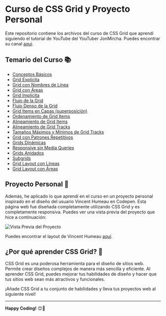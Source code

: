 # Curso de CSS Grid y Proyecto Personal

Este repositorio contiene los archivos del curso de CSS Grid que aprendí siguiendo el tutorial de YouTube del YouTuber JonMircha. Puedes encontrar su canal [aquí](https://www.youtube.com/@jonmircha).

## Temario del Curso 📚

- [Conceptos Básicos](#grid-terms)
- [Grid Explícita](#grid-explicit)
- [Grid con Nombres de Línea](#grid-line-names)
- [Grid con Áreas](#grid-areas)
- [Grid Implícita](#grid-implicit)
- [Flujo de la Grid](#grid-flow)
- [Flujo Denso de la Grid](#grid-flow-dense)
- [Grid Items en Capas (superposición)](#grid-layer)
- [Ordenamiento de Grid Items](#grid-order)
- [Alineamiento de Grid Items](#grid-align)
- [Alineamiento de Grid Tracks](#grid-align-tracks)
- [Tamaños Máximos y Mínimos de Grid Tracks](#grid-min-max)
- [Grid con Patrones Repetitivos](#grid-repeat)
- [Grids Dinámicas](#grid-dynamics)
- [Responsive sin Media Queries](#grid-responsive)
- [Grids Anidados](#grid-nested)
- [Subgrids](#subgrid)
- [Grid Layout con Líneas](#grid_layout)
- [Grid Layout con Áreas](#grid_layout_areas)

## Proyecto Personal 🚀

Además, he aplicado lo que aprendí en el curso en un proyecto personal inspirado en el diseño del usuario Vincent Humeau en Codepen. Esta página web fue diseñada completamente utilizando CSS Grid y es completamente responsiva. Puedes ver una vista previa del proyecto que hice a continuación:


![Vista Previa del Proyecto](assets/layout-practice-1.gif)

Puedes encontrar el layout de Vincent Humeau [aquí](https://codepen.io/vinceumo/details/ZrMKYb).

## ¿Por qué aprender CSS Grid? 🤔

CSS Grid es una poderosa herramienta para el diseño de sitios web. Permite crear diseños complejos de manera más sencilla y eficiente. Al aprender CSS Grid, puedes mejorar tus habilidades de diseño y hacer que tus sitios web sean más atractivos y funcionales.

¡Añade CSS Grid a tu conjunto de habilidades y lleva tus proyectos web al siguiente nivel!

---

**Happy Coding!** 😊🚀
